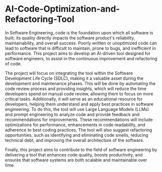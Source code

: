 # AI-Code-Optimization-and-Refactoring-Tool
In Software Engineering, code is the foundation upon which all software is built; its
quality directly impacts the software product's reliability, maintainability, and overall
success. Poorly written or unoptimized code can lead to software that is difficult to
maintain, prone to bugs, and inefficient in performance. This project aims to develop an
AI-driven tool designed for software engineers, to assist in the continuous improvement
and refactoring of code.

The project will focus on integrating the tool within the Software Development Life Cycle
(SDLC), making it a valuable asset during the development and maintenance phases.
This will be done by automating the code review process and providing insights, which
will reduce the time developers spend on manual code review, allowing them to focus on
more critical tasks. Additionally, it will serve as an educational resource for developers,
helping them understand and apply best practices in software engineering. To do this,
the tool will use Large Language Models (LLMs) and prompt engineering to analyze
code and provide feedback and recommendations for improvements. These
recommendations will include optimizations for performance, enhancements in code
readability, and adherence to best coding practices. The tool will also suggest refactoring
opportunities, such as identifying and eliminating code smells, reducing technical debt,
and improving the overall architecture of the software.

Finally, this project aims to contribute to the field of software engineering by delivering a
tool that enhances code quality, boosts productivity, and ensures that software systems
are both scalable and maintainable over time.
